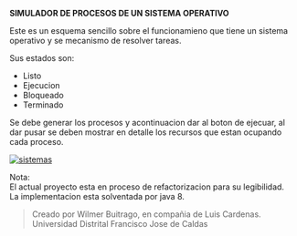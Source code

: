 **SIMULADOR DE PROCESOS DE UN SISTEMA OPERATIVO**

Este es un esquema sencillo sobre el funcionamieno que tiene un sistema operativo y se mecanismo de resolver tareas.

Sus estados son:
- Listo
- Ejecucion
- Bloqueado
- Terminado 

Se debe generar los procesos y acontinuacion dar al boton de ejecuar, al dar pusar se deben mostrar en detalle los recursos que estan ocupando cada proceso.

[![sistemas](https://res.cloudinary.com/dvejlclzb/image/upload/v1689041958/svcf9qpduxo7ayhimab6.jpg "sistemas")](https://res.cloudinary.com/dvejlclzb/image/upload/v1689041958/svcf9qpduxo7ayhimab6.jpg "sistemas")


Nota:\
El actual proyecto esta en proceso de refactorizacion para su legibilidad.\
La implementacion esta solventada por java 8.

>Creado por Wilmer Buitrago, en compañia de Luis Cardenas.\
>Universidad Distrital Francisco Jose de Caldas
